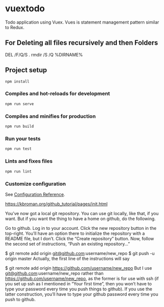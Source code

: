 # vuextodo
Todo application using Vuex. Vues is statement management pattern similar to Redux.

For Deleting all files recursively and then Folders
---------------------------------------------------
DEL /F/Q/S .
rmdir /S /Q %DIRNAME%
## Project setup
```
npm install
```

### Compiles and hot-reloads for development
```
npm run serve
```

### Compiles and minifies for production
```
npm run build
```

### Run your tests
```
npm run test
```

### Lints and fixes files
```
npm run lint
```

### Customize configuration
See [Configuration Reference](https://cli.vuejs.org/config/).

https://kbroman.org/github_tutorial/pages/init.html

You’ve now got a local git repository. You can use git locally, like that, if you want. But if you want the thing to have a home on github, do the following.

Go to github.
Log in to your account.
Click the new repository button in the top-right. You’ll have an option there to initialize the repository with a README file, but I don’t.
Click the “Create repository” button.
Now, follow the second set of instructions, “Push an existing repository…”

$ git remote add origin git@github.com:username/new_repo
$ git push -u origin master
Actually, the first line of the instructions will say

$ git remote add origin https://github.com/username/new_repo
But I use git@github.com:username/new_repo rather than https://github.com/username/new_repo, as the former is for use with ssh (if you set up ssh as I mentioned in “Your first time”, then you won’t have to type your password every time you push things to github). If you use the latter construction, you’ll have to type your github password every time you push to github.
